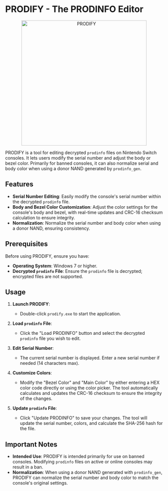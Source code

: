 # PRODIFY - The PRODINFO Editor



<div align="center">
  <img src="https://github.com/sthetix/PRODIFY/blob/main/prodify.jpg" alt="PRODIFY" width="400"/>
</div>

PRODIFY is a tool for editing decrypted `prodinfo` files on Nintendo Switch consoles. It lets users modify the serial number and adjust the body or bezel color. Primarily for banned consoles, it can also normalize serial and body color when using a donor NAND generated by `prodinfo_gen`.

## Features

- **Serial Number Editing**: Easily modify the console's serial number within the decrypted `prodinfo` file.
- **Body and Bezel Color Customization**: Adjust the color settings for the console's body and bezel, with real-time updates and CRC-16 checksum calculation to ensure integrity.
- **Normalization**: Normalize the serial number and body color when using a donor NAND, ensuring consistency.

## Prerequisites

Before using PRODIFY, ensure you have:

- **Operating System**: Windows 7 or higher.
- **Decrypted `prodinfo` File**: Ensure the `prodinfo` file is decrypted; encrypted files are not supported.

## Usage

1. **Launch PRODIFY**:
   - Double-click `prodify.exe` to start the application.

2. **Load `prodinfo` File**:
   - Click the "Load PRODINFO" button and select the decrypted `prodinfo` file you wish to edit.

3. **Edit Serial Number**:
   - The current serial number is displayed. Enter a new serial number if needed (14 characters max).

4. **Customize Colors**:
   - Modify the "Bezel Color" and "Main Color" by either entering a HEX color code directly or using the color picker. The tool automatically calculates and updates the CRC-16 checksum to ensure the integrity of the changes.

5. **Update `prodinfo` File**:
   - Click "Update PRODINFO" to save your changes. The tool will update the serial number, colors, and calculate the SHA-256 hash for the file.

## Important Notes

- **Intended Use**: PRODIFY is intended primarily for use on banned consoles. Modifying `prodinfo` files on active or online consoles may result in a ban.
- **Normalization**: When using a donor NAND generated with `prodinfo_gen`, PRODIFY can normalize the serial number and body color to match the console's original settings.
